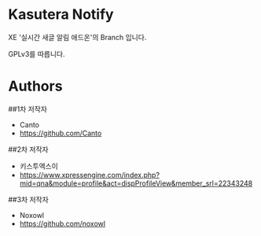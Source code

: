 # Kasutera Notify
XE '실시간 새글 알림 애드온'의 Branch 입니다.

GPLv3를 따릅니다.

# Authors
##1차 저작자
* Canto
* https://github.com/Canto

##2차 저작자
* 키스투엑스이
* https://www.xpressengine.com/index.php?mid=qna&module=profile&act=dispProfileView&member_srl=22343248

##3차 저작자
* Noxowl
* https://github.com/noxowl